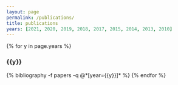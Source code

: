 ```yaml
---
layout: page
permalink: /publications/
title: publications
years: [2021, 2020, 2019, 2018, 2017, 2015, 2014, 2013, 2010]
---
```


{% for y in page.years %}
  <h3 class="year">{{y}}</h3>
  {% bibliography -f papers -q @*[year={{y}}]* %}
{% endfor %}
